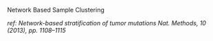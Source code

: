 Network Based Sample Clustering 

*ref: Network-based stratification of tumor mutations Nat. Methods, 10 (2013), pp. 1108–1115*
